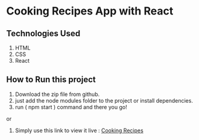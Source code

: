 # Cooking Recipes App with React

## Technologies Used

1. HTML
1. CSS
1. React

## How to Run this project

1. Download the zip file from github.
2. just add the node modules folder to the project or install dependencies.
3. run ( npm start ) command and there you go!

or

1. Simply use this link to view it live : <a href="https://cooking-recipes-by-ranjit.netlify.app/">Cooking Recipes</a>
